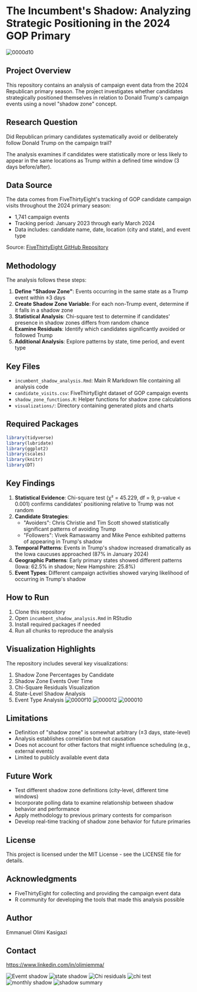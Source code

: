 # The Incumbent's Shadow: Analyzing Strategic Positioning in the 2024 GOP Primary

![0000d10](https://github.com/user-attachments/assets/4a473db0-6ee1-4f44-9021-f0412545c278)

## Project Overview

This repository contains an analysis of campaign event data from the 2024 Republican primary season. The project investigates whether candidates strategically positioned themselves in relation to Donald Trump's campaign events using a novel "shadow zone" concept.

## Research Question

Did Republican primary candidates systematically avoid or deliberately follow Donald Trump on the campaign trail? 

The analysis examines if candidates were statistically more or less likely to appear in the same locations as Trump within a defined time window (3 days before/after).

## Data Source

The data comes from FiveThirtyEight's tracking of GOP candidate campaign visits throughout the 2024 primary season:
- 1,741 campaign events
- Tracking period: January 2023 through early March 2024
- Data includes: candidate name, date, location (city and state), and event type

Source: [FiveThirtyEight GitHub Repository](https://github.com/fivethirtyeight/data/tree/master/gop-candidate-visits-2024)

## Methodology

The analysis follows these steps:

1. **Define "Shadow Zone"**: Events occurring in the same state as a Trump event within ±3 days
2. **Create Shadow Zone Variable**: For each non-Trump event, determine if it falls in a shadow zone
3. **Statistical Analysis**: Chi-square test to determine if candidates' presence in shadow zones differs from random chance
4. **Examine Residuals**: Identify which candidates significantly avoided or followed Trump
5. **Additional Analysis**: Explore patterns by state, time period, and event type

## Key Files

- `incumbent_shadow_analysis.Rmd`: Main R Markdown file containing all analysis code
- `candidate_visits.csv`: FiveThirtyEight dataset of GOP campaign events
- `shadow_zone_functions.R`: Helper functions for shadow zone calculations
- `visualizations/`: Directory containing generated plots and charts

## Required Packages

```r
library(tidyverse)
library(lubridate)
library(ggplot2)
library(scales)
library(knitr)
library(DT)
```

## Key Findings

1. **Statistical Evidence**: Chi-square test (χ² = 45.229, df = 9, p-value < 0.001) confirms candidates' positioning relative to Trump was not random
2. **Candidate Strategies**:
   - "Avoiders": Chris Christie and Tim Scott showed statistically significant patterns of avoiding Trump
   - "Followers": Vivek Ramaswamy and Mike Pence exhibited patterns of appearing in Trump's shadow
3. **Temporal Patterns**: Events in Trump's shadow increased dramatically as the Iowa caucuses approached (87% in January 2024)
4. **Geographic Patterns**: Early primary states showed different patterns (Iowa: 62.5% in shadow; New Hampshire: 25.8%)
5. **Event Types**: Different campaign activities showed varying likelihood of occurring in Trump's shadow

## How to Run

1. Clone this repository
2. Open `incumbent_shadow_analysis.Rmd` in RStudio
3. Install required packages if needed
4. Run all chunks to reproduce the analysis

## Visualization Highlights

The repository includes several key visualizations:

1. Shadow Zone Percentages by Candidate
2. Shadow Zone Events Over Time
3. Chi-Square Residuals Visualization
4. State-Level Shadow Analysis
5. Event Type Analysis
![0000f10](https://github.com/user-attachments/assets/feccafc3-be5b-42d2-8afc-a2fb6938a06c)
![000012](https://github.com/user-attachments/assets/dba821c6-c35f-44eb-9772-761ad82a334d)
![000010](https://github.com/user-attachments/assets/a3e25590-894e-4575-be50-ac599e87048f)

## Limitations

- Definition of "shadow zone" is somewhat arbitrary (±3 days, state-level)
- Analysis establishes correlation but not causation
- Does not account for other factors that might influence scheduling (e.g., external events)
- Limited to publicly available event data

## Future Work

- Test different shadow zone definitions (city-level, different time windows)
- Incorporate polling data to examine relationship between shadow behavior and performance
- Apply methodology to previous primary contests for comparison
- Develop real-time tracking of shadow zone behavior for future primaries

## License

This project is licensed under the MIT License - see the LICENSE file for details.

## Acknowledgments

- FiveThirtyEight for collecting and providing the campaign event data
- R community for developing the tools that made this analysis possible

## Author

Emmanuel Olimi Kasigazi

## Contact

https://www.linkedin.com/in/olimiemma/ 

![Evemt shadow](https://github.com/user-attachments/assets/349346c2-068d-450d-80bd-59b57671e44c)
![state shadow](https://github.com/user-attachments/assets/6883cc61-4af8-48ca-af17-0b24e0690adc)
![Chi residuals](https://github.com/user-attachments/assets/ab446803-e93f-44f6-bf1d-06570207b295)
![chi test](https://github.com/user-attachments/assets/0fbba983-d2ee-4728-b87b-f4375853e62d)
![monthly shadow](https://github.com/user-attachments/assets/bb66ff9e-5073-454f-b5d2-d1606d5d3b6e)
![shadow summary](https://github.com/user-attachments/assets/7074b124-f845-4cf6-97d1-28680371da33)


